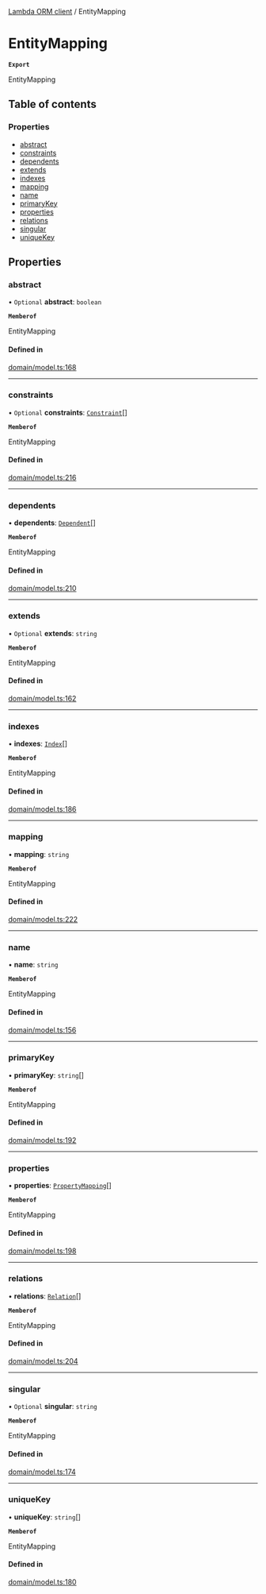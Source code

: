 [Lambda ORM client](../README.md) / EntityMapping

# EntityMapping

**`Export`**

EntityMapping

## Table of contents

### Properties

- [abstract](EntityMapping.md#abstract)
- [constraints](EntityMapping.md#constraints)
- [dependents](EntityMapping.md#dependents)
- [extends](EntityMapping.md#extends)
- [indexes](EntityMapping.md#indexes)
- [mapping](EntityMapping.md#mapping)
- [name](EntityMapping.md#name)
- [primaryKey](EntityMapping.md#primarykey)
- [properties](EntityMapping.md#properties)
- [relations](EntityMapping.md#relations)
- [singular](EntityMapping.md#singular)
- [uniqueKey](EntityMapping.md#uniquekey)

## Properties

### abstract

• `Optional` **abstract**: `boolean`

**`Memberof`**

EntityMapping

#### Defined in

[domain/model.ts:168](https://github.com/FlavioLionelRita/lambdaorm-client-node/blob/cf1dba5/src/lib/domain/model.ts#L168)

___

### constraints

• `Optional` **constraints**: [`Constraint`](Constraint.md)[]

**`Memberof`**

EntityMapping

#### Defined in

[domain/model.ts:216](https://github.com/FlavioLionelRita/lambdaorm-client-node/blob/cf1dba5/src/lib/domain/model.ts#L216)

___

### dependents

• **dependents**: [`Dependent`](Dependent.md)[]

**`Memberof`**

EntityMapping

#### Defined in

[domain/model.ts:210](https://github.com/FlavioLionelRita/lambdaorm-client-node/blob/cf1dba5/src/lib/domain/model.ts#L210)

___

### extends

• `Optional` **extends**: `string`

**`Memberof`**

EntityMapping

#### Defined in

[domain/model.ts:162](https://github.com/FlavioLionelRita/lambdaorm-client-node/blob/cf1dba5/src/lib/domain/model.ts#L162)

___

### indexes

• **indexes**: [`Index`](Index.md)[]

**`Memberof`**

EntityMapping

#### Defined in

[domain/model.ts:186](https://github.com/FlavioLionelRita/lambdaorm-client-node/blob/cf1dba5/src/lib/domain/model.ts#L186)

___

### mapping

• **mapping**: `string`

**`Memberof`**

EntityMapping

#### Defined in

[domain/model.ts:222](https://github.com/FlavioLionelRita/lambdaorm-client-node/blob/cf1dba5/src/lib/domain/model.ts#L222)

___

### name

• **name**: `string`

**`Memberof`**

EntityMapping

#### Defined in

[domain/model.ts:156](https://github.com/FlavioLionelRita/lambdaorm-client-node/blob/cf1dba5/src/lib/domain/model.ts#L156)

___

### primaryKey

• **primaryKey**: `string`[]

**`Memberof`**

EntityMapping

#### Defined in

[domain/model.ts:192](https://github.com/FlavioLionelRita/lambdaorm-client-node/blob/cf1dba5/src/lib/domain/model.ts#L192)

___

### properties

• **properties**: [`PropertyMapping`](PropertyMapping.md)[]

**`Memberof`**

EntityMapping

#### Defined in

[domain/model.ts:198](https://github.com/FlavioLionelRita/lambdaorm-client-node/blob/cf1dba5/src/lib/domain/model.ts#L198)

___

### relations

• **relations**: [`Relation`](Relation.md)[]

**`Memberof`**

EntityMapping

#### Defined in

[domain/model.ts:204](https://github.com/FlavioLionelRita/lambdaorm-client-node/blob/cf1dba5/src/lib/domain/model.ts#L204)

___

### singular

• `Optional` **singular**: `string`

**`Memberof`**

EntityMapping

#### Defined in

[domain/model.ts:174](https://github.com/FlavioLionelRita/lambdaorm-client-node/blob/cf1dba5/src/lib/domain/model.ts#L174)

___

### uniqueKey

• **uniqueKey**: `string`[]

**`Memberof`**

EntityMapping

#### Defined in

[domain/model.ts:180](https://github.com/FlavioLionelRita/lambdaorm-client-node/blob/cf1dba5/src/lib/domain/model.ts#L180)
